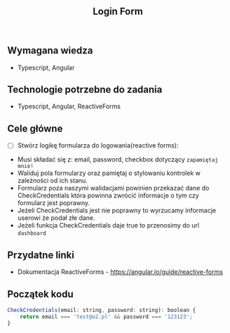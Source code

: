 <h2 align="center">Login Form</h2>

<br>

## Wymagana wiedza

- Typescript, Angular

## Technologie potrzebne do zadania

- Typescript, Angular, ReactiveForms

## Cele główne

- [ ] Stwórz logikę formularza do logowania(reactive forms):

* Musi składać się z: email, password, checkbox dotyczący `zapamiętaj mnie!`
* Waliduj pola formularzy oraz pamiętaj o stylowaniu kontrolek w zależności od ich stanu.
* Formularz poza naszymi walidacjami powinien przekazać dane do CheckCredentials która powinna zwrócić informacje o tym czy formularz jest poprawny.
* Jeżeli CheckCredentials jest nie poprawny to wyrzucamy informacje userowi że podał złe dane.
* Jeżeli funkcja CheckCredentials daje true to przenosimy do url `dashboard`

## Przydatne linki

- Dokumentacja ReactiveForms - https://angular.io/guide/reactive-forms

## Początek kodu

```javascript
CheckCredentials(email: string, password: string): boolean {
    return email === 'test@o2.pl' && password === '123123';
}

```
